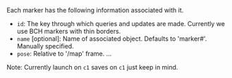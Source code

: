 Each marker has the following information associated with it.
- `id`: The key through which queries and updates are made. Currently
   we use BCH markers with thin borders.
- `name` [optional]: Name of associated object. Defaults to 'marker#'. Manually
  specified.
- `pose`: Relative to '/map' frame.
...

Note: Currently launch on `c1` saves on `c1` just keep in mind.
